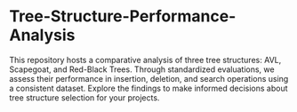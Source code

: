 # Tree-Structure-Performance-Analysis
 This repository hosts a comparative analysis of three tree structures: AVL, Scapegoat, and Red-Black Trees. Through standardized evaluations, we assess their performance in insertion, deletion, and search operations using a consistent dataset. Explore the findings to make informed decisions about tree structure selection for your projects.
